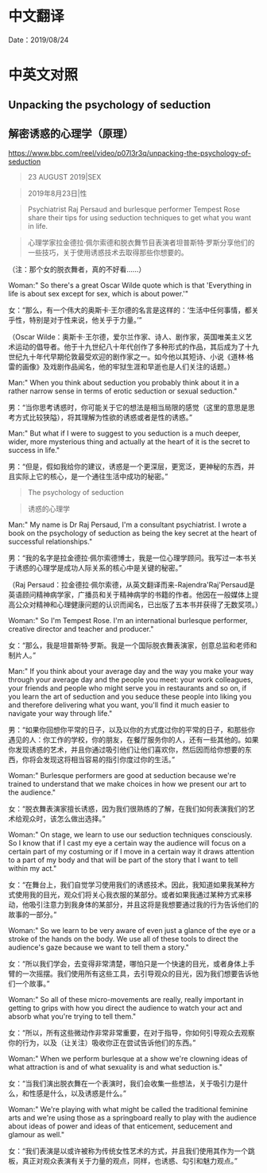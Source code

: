 # 中文翻译

Date：2019/08/24

# 中英文对照

## Unpacking the psychology of seduction

## 解密诱惑的心理学（原理）

https://www.bbc.com/reel/video/p07l3r3q/unpacking-the-psychology-of-seduction

> 23 AUGUST 2019|SEX

> 2019年8月23日|性 

> Psychiatrist Raj Persaud and burlesque performer Tempest Rose share their tips for using seduction techniques to get what you want in life.

> 心理学家拉金德拉·佩尔索德和脱衣舞节目表演者坦普斯特·罗斯分享他们的一些技巧，关于使用诱惑技术去取得那些你想要的。

（注：那个女的脱衣舞者，真的不好看……）

Woman:" So there's a great Oscar Wilde quote which is that 'Everything in life is about sex except for sex, which is about power.'"

女：“那么，有一个伟大的奥斯卡·王尔德的名言是这样的：‘生活中任何事情，都关乎性，特别是对于性来说，他关乎于力量。’”

（Oscar Wilde：奥斯卡·王尔德，爱尔兰作家、诗人、剧作家，英国唯美主义艺术运动的倡导者。他于十九世纪八十年代创作了多种形式的作品，其后成为了十九世纪九十年代早期伦敦最受欢迎的剧作家之一。如今他以其短诗、小说《道林·格雷的画像》及戏剧作品闻名，他的牢狱生涯和早逝也是人们关注的话题。）

Man:" When you think about seduction you probably think about it in a rather narrow sense in terms of erotic seduction or sexual seduction."

男：“当你思考诱惑时，你可能关于它的想法是相当局限的感觉（这里的意思是思考方式比较狭隘），将其理解为性欲的诱惑或者是性的诱惑。”

Man:" But what if I were to suggest to you seduction is a much deeper, wider, more mysterious thing and actually at the heart of it is the secret to success in life."

男：“但是，假如我给你的建议，诱惑是一个更深层，更宽泛，更神秘的东西，并且实际上它的核心，是一个通往生活中成功的秘密。”

> The psychology of seduction

> 诱惑的心理学

Man:" My name is Dr Raj Persaud, I'm a consultant psychiatrist. I wrote a book on the psychology of seduction as being the key secret at the heart of successful relationships."

男：“我的名字是拉金德拉·佩尔索德博士，我是一位心理学顾问。我写过一本书关于诱惑的心理学是成功人际关系的核心中是关键的秘密。”

（Raj Persaud：拉金德拉·佩尔索德，从英文翻译而来-Rajendra'Raj'Persaud是英语顾问精神病学家，广播员和关于精神病学的书籍的作者。他因在一般媒体上提高公众对精神和心理健康问题的认识而闻名，已出版了五本书并获得了无数奖项。）

Woman:" So I'm Tempest Rose. I'm an international burlesque performer, creative director and teacher and producer."

女：“那么，我是坦普斯特·罗斯。我是一个国际脱衣舞表演家，创意总监和老师和制片人。”

Man:" If you think about your average day and the way you make your way through your average day and the people you meet: your work colleagues, your friends and people who might serve you in restaurants and so on, if you learn the art of seduction and you seduce these people into liking you and therefore delivering what you want, you'll find it much easier to navigate your way through life."

男：“如果你回想你平常的日子，以及以你的方式度过你的平常的日子，和那些你遇见的人：你工作的学校，你的朋友，在餐厅服务你的人，还有一些其他的。如果你发现诱惑的艺术，并且你通过吸引他们让他们喜欢你，然后因而给你想要的东西，你将会发现这将相当容易的指引你度过你的生活。”

Woman:" Burlesque performers are good at seduction because we're trained to understand that we make choices in how we present our art to the audience."

女：“脱衣舞表演家擅长诱惑，因为我们很熟练的了解，在我们如何表演我们的艺术给观众时，该怎么做出选择。”

Woman:" On stage, we learn to use our seduction techniques consciously. So I know that if I cast my eye a certain way the audience will focus on a certain part of my costuming or if I move in a certain way it draws attention to a part of my body and that will be part of the story that I want to tell within my act."

女：“在舞台上，我们自觉学习使用我们的诱惑技术。因此，我知道如果我某种方式使用我的目光，观众们将关心我衣服的某部分。或者如果我通过某种方式来移动，他吸引注意力到我身体的某部分，并且这将是我想要通过我的行为告诉他们的故事的一部分。”

Woman:" So we learn to be very aware of even just a glance of the eye or a stroke of the hands on the body. We use all of these tools to direct the audience's gaze because we want to tell them a story."

女：“所以我们学会，去变得非常清楚，哪怕只是一个快速的目光，或者身体上手臂的一次摇摆。我们使用所有这些工具，去引导观众的目光，因为我们想要告诉他们一个故事。”

Woman:" So all of these micro-movements are really, really important in getting to grips with how you direct the audience to watch your act and absorb what you're trying to tell them."

女：“所以，所有这些微动作非常非常重要，在对于指导，你如何引导观众去观察你的行为，以及（让关注）吸收你正在尝试告诉他们的东西。”

Woman:" When we perform burlesque at a show we're clowning ideas of what attraction is and of what sexuality is and what seduction is."

女：“当我们演出脱衣舞在一个表演时，我们会收集一些想法，关于吸引力是什么，和性感是什么，以及诱惑是什么。”

Woman:" We're playing with what might be called the traditional feminine arts and we're using those as a springboard really to play with the audience about ideas of power and ideas of that enticement, seducement and glamour as well."

女：“我们表演是以或许被称为传统女性艺术的方式，并且我们使用其作为一个跳板，真正对观众表演有关于力量的观点，同样，也诱惑、勾引和魅力观点。”

